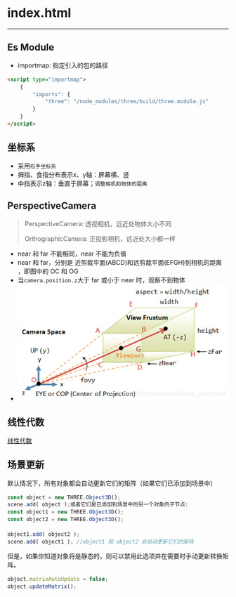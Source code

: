# index.html

---

## Es Module

- importmap: 指定引入的包的路径

```html
<script type="importmap">
    {
        "imports": {
            "three": "/node_modules/three/build/three.module.js"
        }
    }
</script>
```

## 坐标系

- 采用`右手坐标系`
- 拇指、食指分布表示x、y轴：屏幕横、竖
- 中指表示z轴：垂直于屏幕；`调整相机和物体的距离`

## PerspectiveCamera

> PerspectiveCamera: 透视相机，远近处物体大小不同
>
> OrthographicCamera: 正投影相机，远近处大小都一样

-   near 和 far 不能相同，near 不能为负值
-   near 和 far，分别是 近剪裁平面(ABCD)和远剪裁平面(EFGH)到相机的距离 ，即图中的 OC 和 OG
-   当`camera.position.z`大于 far 或小于 near 时，观察不到物体
-   ![img](/assets/image/note.png)

## 线性代数

[线性代数](https://blog.csdn.net/web2022050901/article/details/124748693)

## 场景更新

默认情况下，所有对象都会自动更新它们的矩阵（如果它们已添加到场景中）

```js
const object = new THREE.Object3D();
scene.add( object );或者它们是已添加到场景中的另一个对象的子节点:
const object1 = new THREE.Object3D();
const object2 = new THREE.Object3D();

object1.add( object2 );
scene.add( object1 ); //object1 和 object2 会自动更新它们的矩阵
```

但是，如果你知道对象将是静态的，则可以禁用此选项并在需要时手动更新转换矩阵。

```js
object.matrixAutoUpdate = false;
object.updateMatrix();
```